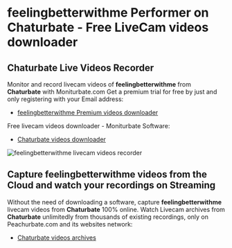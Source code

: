 # feelingbetterwithme Performer on Chaturbate - Free LiveCam videos downloader

## Chaturbate Live Videos Recorder

Monitor and record livecam videos of **feelingbetterwithme** from **Chaturbate** with Moniturbate.com
Get a premium trial for free by just and only registering with your Email address:
* [feelingbetterwithme Premium videos downloader](https://moniturbate.com/request-demo-licence-key.html)

Free livecam videos downloader - Moniturbate Software:
* [Chaturbate videos downloader](https://moniturbate.com/moniturbate-download-software.html)

![feelingbetterwithme livecam videos recorder](https://peachurnet.com/templates/moniturbate-software.png)


## Capture feelingbetterwithme videos from the Cloud and watch your recordings on Streaming

Without the need of downloading a software, capture **feelingbetterwithme** livecam videos from **Chaturbate** 100% online.
Watch Livecam archives from **Chaturbate** unlimitedly from thousands of existing recordings, only on Peachurbate.com and its websites network:
* [Chaturbate videos archives](https://peachurnet.com/)